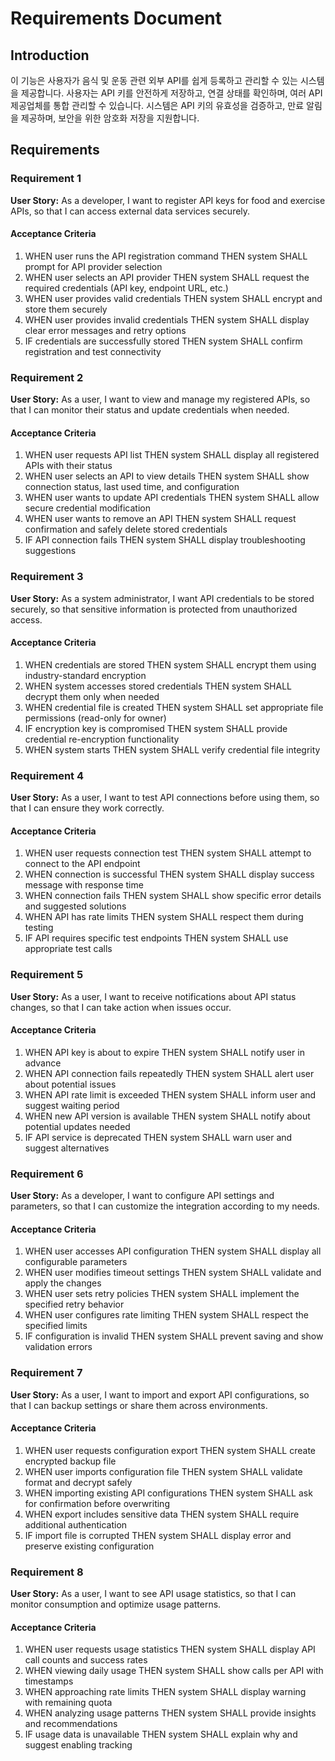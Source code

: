 # Requirements Document

## Introduction

이 기능은 사용자가 음식 및 운동 관련 외부 API를 쉽게 등록하고 관리할 수 있는 시스템을 제공합니다. 사용자는 API 키를 안전하게 저장하고, 연결 상태를 확인하며, 여러 API 제공업체를 통합 관리할 수 있습니다. 시스템은 API 키의 유효성을 검증하고, 만료 알림을 제공하며, 보안을 위한 암호화 저장을 지원합니다.

## Requirements

### Requirement 1

**User Story:** As a developer, I want to register API keys for food and exercise APIs, so that I can access external data services securely.

#### Acceptance Criteria

1. WHEN user runs the API registration command THEN system SHALL prompt for API provider selection
2. WHEN user selects an API provider THEN system SHALL request the required credentials (API key, endpoint URL, etc.)
3. WHEN user provides valid credentials THEN system SHALL encrypt and store them securely
4. WHEN user provides invalid credentials THEN system SHALL display clear error messages and retry options
5. IF credentials are successfully stored THEN system SHALL confirm registration and test connectivity

### Requirement 2

**User Story:** As a user, I want to view and manage my registered APIs, so that I can monitor their status and update credentials when needed.

#### Acceptance Criteria

1. WHEN user requests API list THEN system SHALL display all registered APIs with their status
2. WHEN user selects an API to view details THEN system SHALL show connection status, last used time, and configuration
3. WHEN user wants to update API credentials THEN system SHALL allow secure credential modification
4. WHEN user wants to remove an API THEN system SHALL request confirmation and safely delete stored credentials
5. IF API connection fails THEN system SHALL display troubleshooting suggestions

### Requirement 3

**User Story:** As a system administrator, I want API credentials to be stored securely, so that sensitive information is protected from unauthorized access.

#### Acceptance Criteria

1. WHEN credentials are stored THEN system SHALL encrypt them using industry-standard encryption
2. WHEN system accesses stored credentials THEN system SHALL decrypt them only when needed
3. WHEN credential file is created THEN system SHALL set appropriate file permissions (read-only for owner)
4. IF encryption key is compromised THEN system SHALL provide credential re-encryption functionality
5. WHEN system starts THEN system SHALL verify credential file integrity

### Requirement 4

**User Story:** As a user, I want to test API connections before using them, so that I can ensure they work correctly.

#### Acceptance Criteria

1. WHEN user requests connection test THEN system SHALL attempt to connect to the API endpoint
2. WHEN connection is successful THEN system SHALL display success message with response time
3. WHEN connection fails THEN system SHALL show specific error details and suggested solutions
4. WHEN API has rate limits THEN system SHALL respect them during testing
5. IF API requires specific test endpoints THEN system SHALL use appropriate test calls

### Requirement 5

**User Story:** As a user, I want to receive notifications about API status changes, so that I can take action when issues occur.

#### Acceptance Criteria

1. WHEN API key is about to expire THEN system SHALL notify user in advance
2. WHEN API connection fails repeatedly THEN system SHALL alert user about potential issues
3. WHEN API rate limit is exceeded THEN system SHALL inform user and suggest waiting period
4. WHEN new API version is available THEN system SHALL notify about potential updates needed
5. IF API service is deprecated THEN system SHALL warn user and suggest alternatives

### Requirement 6

**User Story:** As a developer, I want to configure API settings and parameters, so that I can customize the integration according to my needs.

#### Acceptance Criteria

1. WHEN user accesses API configuration THEN system SHALL display all configurable parameters
2. WHEN user modifies timeout settings THEN system SHALL validate and apply the changes
3. WHEN user sets retry policies THEN system SHALL implement the specified retry behavior
4. WHEN user configures rate limiting THEN system SHALL respect the specified limits
5. IF configuration is invalid THEN system SHALL prevent saving and show validation errors

### Requirement 7

**User Story:** As a user, I want to import and export API configurations, so that I can backup settings or share them across environments.

#### Acceptance Criteria

1. WHEN user requests configuration export THEN system SHALL create encrypted backup file
2. WHEN user imports configuration file THEN system SHALL validate format and decrypt safely
3. WHEN importing existing API configurations THEN system SHALL ask for confirmation before overwriting
4. WHEN export includes sensitive data THEN system SHALL require additional authentication
5. IF import file is corrupted THEN system SHALL display error and preserve existing configuration

### Requirement 8

**User Story:** As a user, I want to see API usage statistics, so that I can monitor consumption and optimize usage patterns.

#### Acceptance Criteria

1. WHEN user requests usage statistics THEN system SHALL display API call counts and success rates
2. WHEN viewing daily usage THEN system SHALL show calls per API with timestamps
3. WHEN approaching rate limits THEN system SHALL display warning with remaining quota
4. WHEN analyzing usage patterns THEN system SHALL provide insights and recommendations
5. IF usage data is unavailable THEN system SHALL explain why and suggest enabling tracking
